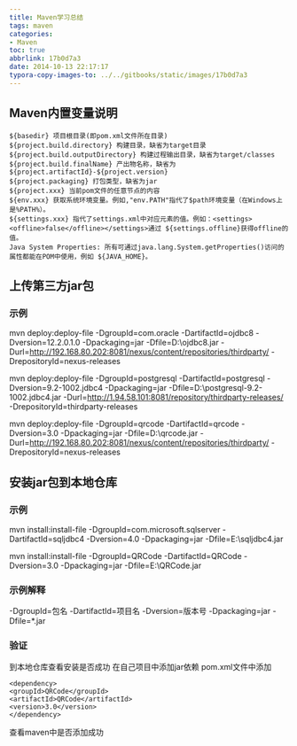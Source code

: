 ```yaml
---
title: Maven学习总结
tags: maven
categories: 
- Maven
toc: true
abbrlink: 17b0d7a3
date: 2014-10-13 22:17:17
typora-copy-images-to: ../../gitbooks/static/images/17b0d7a3
---
```


## Maven内置变量说明

```
${basedir} 项目根目录(即pom.xml文件所在目录)
${project.build.directory} 构建目录，缺省为target目录
${project.build.outputDirectory} 构建过程输出目录，缺省为target/classes
${project.build.finalName} 产出物名称，缺省为${project.artifactId}-${project.version}
${project.packaging} 打包类型，缺省为jar
${project.xxx} 当前pom文件的任意节点的内容
${env.xxx} 获取系统环境变量。例如,"env.PATH"指代了$path环境变量（在Windows上是%PATH%）。
${settings.xxx} 指代了settings.xml中对应元素的值。例如：<settings><offline>false</offline></settings>通过 ${settings.offline}获得offline的值。
Java System Properties: 所有可通过java.lang.System.getProperties()访问的属性都能在POM中使用，例如 ${JAVA_HOME}。
```

## 上传第三方jar包

### 示例

mvn deploy:deploy-file -DgroupId=com.oracle -DartifactId=ojdbc8 -Dversion=12.2.0.1.0 -Dpackaging=jar -Dfile=D:\ojdbc8.jar -Durl=http://192.168.80.202:8081/nexus/content/repositories/thirdparty/ -DrepositoryId=nexus-releases

mvn deploy:deploy-file -DgroupId=postgresql -DartifactId=postgresql -Dversion=9.2-1002.jdbc4 -Dpackaging=jar -Dfile=D:\postgresql-9.2-1002.jdbc4.jar -Durl=http://1.94.58.101:8081/repository/thirdparty-releases/ -DrepositoryId=thirdparty-releases

mvn deploy:deploy-file -DgroupId=qrcode -DartifactId=qrcode -Dversion=3.0 -Dpackaging=jar -Dfile=D:\qrcode.jar -Durl=http://192.168.80.202:8081/nexus/content/repositories/thirdparty/ -DrepositoryId=nexus-releases

## 安装jar包到本地仓库

### 示例

mvn install:install-file -DgroupId=com.microsoft.sqlserver -DartifactId=sqljdbc4 -Dversion=4.0 -Dpackaging=jar -Dfile=E:\sqljdbc4.jar 

mvn install:install-file -DgroupId=QRCode -DartifactId=QRCode -Dversion=3.0 -Dpackaging=jar -Dfile=E:\QRCode.jar

### 示例解释  

-DgroupId=包名
-DartifactId=项目名
-Dversion=版本号
-Dpackaging=jar
-Dfile=*.jar

### 验证

到本地仓库查看安装是否成功
在自己项目中添加jar依赖
pom.xml文件中添加

```
<dependency>
<groupId>QRCode</groupId>
<artifactId>QRCode</artifactId>
<version>3.0</version>
</dependency>
```
查看maven中是否添加成功

